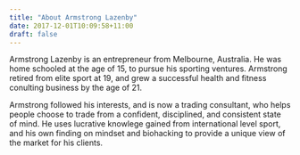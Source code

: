 ```yaml
---
title: "About Armstrong Lazenby"
date: 2017-12-01T10:09:58+11:00
draft: false    
---
```


<p>Armstrong Lazenby is an entrepreneur from Melbourne, Australia. He was home schooled at the age of 15, to pursue his sporting ventures. Armstrong retired from elite sport at 19, and grew a successful health and fitness conulting business by the age of 21.

Armstrong followed his interests, and is now a trading consultant, who helps people choose to trade from a confident, disciplined, and consistent state of mind. He uses lucrative knowlege gained from international level sport, and his own finding on mindset and biohacking to provide a unique view of the market for his clients.<p> 